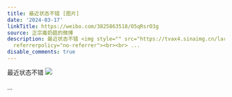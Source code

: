 ```yaml
---
title: 最近状态不错 [图片]
date: '2024-03-17'
linkTitle: https://weibo.com/3825863518/O5qRsrO3g
source: 正宗毒奶菇的微博
description: 最近状态不错 <img style="" src="https://tvax4.sinaimg.cn/large/e40a0b5egy1hnu2clecn8j20dr0iwwje.jpg"
  referrerpolicy="no-referrer"><br><br> ...
disable_comments: true
---
```

最近状态不错 <img style="" src="https://tvax4.sinaimg.cn/large/e40a0b5egy1hnu2clecn8j20dr0iwwje.jpg" referrerpolicy="no-referrer"><br><br> ...